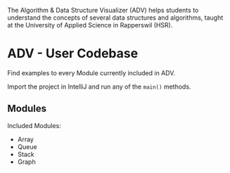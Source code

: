 The Algorithm & Data Structure Visualizer (ADV) helps students to understand the concepts of several data structures and algorithms, taught at the University of Applied Science in Rapperswil (HSR).

# ADV - User Codebase
Find examples to every Module currently included in ADV.

Import the project in IntelliJ and run any of the `main()` methods.

## Modules
Included Modules:
* Array
* Queue
* Stack
* Graph